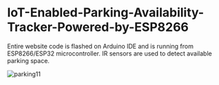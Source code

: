 # IoT-Enabled-Parking-Availability-Tracker-Powered-by-ESP8266
Entire website code is flashed on Arduino IDE and is running from ESP8266/ESP32 microcontroller. IR sensors are used to detect available parking space. 

![parking11](https://github.com/pratz222/IoT-Enabled-Parking-Availability-Tracker-Powered-by-ESP8266/assets/53640877/ddd43e7d-9495-4e24-aeea-63cd6a7224e1)
